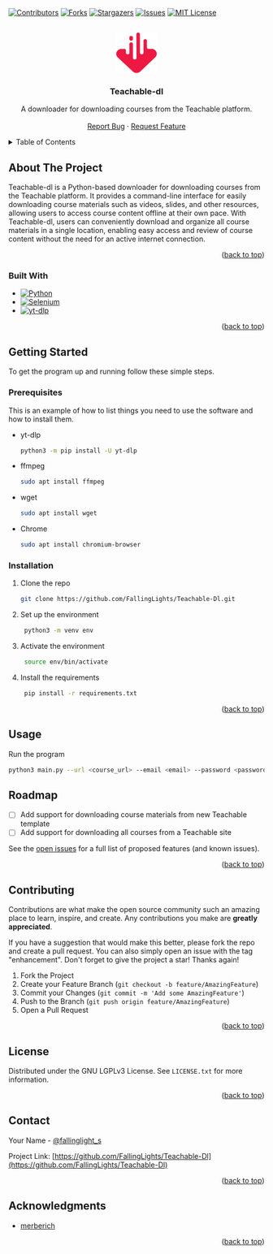 <a name="readme-top"></a>

<!-- PROJECT SHIELDS -->
[![Contributors][contributors-shield]][contributors-url]
[![Forks][forks-shield]][forks-url]
[![Stargazers][stars-shield]][stars-url]
[![Issues][issues-shield]][issues-url]
[![MIT License][license-shield]][license-url]



<!-- PROJECT LOGO -->
<br />
<div align="center">
  <a href="https://github.com/FallingLights/Teachable-Dl">
    <img src="images/logo.png" alt="Logo" width="80" height="80">
  </a>

<h3 align="center">Teachable-dl</h3>

  <p align="center">
    A downloader for downloading courses from the Teachable platform.
    <br />
    <br />
    <a href="https://github.com/FallingLights/Teachable-Dl/issues">Report Bug</a>
    ·
    <a href="https://github.com/FallingLights/Teachable-Dl/issues">Request Feature</a>
  </p>
</div>



<!-- TABLE OF CONTENTS -->
<details>
  <summary>Table of Contents</summary>
  <ol>
    <li>
      <a href="#about-the-project">About The Project</a>
      <ul>
        <li><a href="#built-with">Built With</a></li>
      </ul>
    </li>
    <li>
      <a href="#getting-started">Getting Started</a>
      <ul>
        <li><a href="#prerequisites">Prerequisites</a></li>
        <li><a href="#installation">Installation</a></li>
      </ul>
    </li>
    <li><a href="#usage">Usage</a></li>
    <li><a href="#roadmap">Roadmap</a></li>
    <li><a href="#contributing">Contributing</a></li>
    <li><a href="#license">License</a></li>
    <li><a href="#contact">Contact</a></li>
    <li><a href="#acknowledgments">Acknowledgments</a></li>
  </ol>
</details>



<!-- ABOUT THE PROJECT -->
## About The Project

<!--[![Product Name Screen Shot][product-screenshot]](https://example.com) -->

Teachable-dl is a Python-based downloader for downloading courses from the Teachable platform. It provides a command-line interface for easily downloading course materials such as videos, slides, and other resources, allowing users to access course content offline at their own pace. With Teachable-dl, users can conveniently download and organize all course materials in a single location, enabling easy access and review of course content without the need for an active internet connection.

<p align="right">(<a href="#readme-top">back to top</a>)</p>



### Built With

* [![Python][Python.org]][Python-url]
* [![Selenium][Selenium.org]][Selenium-url]
* [![yt-dlp][yt-dlp.org]][yt-dlp-url]

<p align="right">(<a href="#readme-top">back to top</a>)</p>



<!-- GETTING STARTED -->
## Getting Started

To get the program up and running follow these simple steps.

### Prerequisites

This is an example of how to list things you need to use the software and how to install them.
* yt-dlp
    ```sh
  python3 -m pip install -U yt-dlp
    ```
* ffmpeg
    ```sh
    sudo apt install ffmpeg
    ```
* wget
    ```sh
    sudo apt install wget
    ```
* Chrome
    ```sh
    sudo apt install chromium-browser
    ```

### Installation

1. Clone the repo
   ```sh
   git clone https://github.com/FallingLights/Teachable-Dl.git
   ```
2. Set up the environment
   ```sh
    python3 -m venv env
   ```
3. Activate the environment
   ```sh
    source env/bin/activate
   ```
4. Install the requirements
   ```sh
    pip install -r requirements.txt
   ```


<p align="right">(<a href="#readme-top">back to top</a>)</p>



<!-- USAGE EXAMPLES -->
## Usage

Run the program
```sh
python3 main.py --url <course_url> --email <email> --password <password>
```



<!-- ROADMAP -->
## Roadmap

- [ ] Add support for downloading course materials from new Teachable template
- [ ] Add support for downloading all courses from a Teachable site

See the [open issues](https://github.com/FallingLights/Teachable-Dl/issues) for a full list of proposed features (and known issues).

<p align="right">(<a href="#readme-top">back to top</a>)</p>



<!-- CONTRIBUTING -->
## Contributing

Contributions are what make the open source community such an amazing place to learn, inspire, and create. Any contributions you make are **greatly appreciated**.

If you have a suggestion that would make this better, please fork the repo and create a pull request. You can also simply open an issue with the tag "enhancement".
Don't forget to give the project a star! Thanks again!

1. Fork the Project
2. Create your Feature Branch (`git checkout -b feature/AmazingFeature`)
3. Commit your Changes (`git commit -m 'Add some AmazingFeature'`)
4. Push to the Branch (`git push origin feature/AmazingFeature`)
5. Open a Pull Request

<p align="right">(<a href="#readme-top">back to top</a>)</p>



<!-- LICENSE -->
## License

Distributed under the GNU LGPLv3 License. See `LICENSE.txt` for more information.

<p align="right">(<a href="#readme-top">back to top</a>)</p>



<!-- CONTACT -->
## Contact

Your Name - [@fallinglight_s](https://twitter.com/fallinglight_s)

Project Link: [https://github.com/FallingLights/Teachable-Dl](https://github.com/FallingLights/Teachable-Dl)

<p align="right">(<a href="#readme-top">back to top</a>)</p>



<!-- ACKNOWLEDGMENTS -->
## Acknowledgments

* [merberich](https://github.com/merberich)

<p align="right">(<a href="#readme-top">back to top</a>)</p>



<!-- MARKDOWN LINKS & IMAGES -->
<!-- https://www.markdownguide.org/basic-syntax/#reference-style-links -->
[contributors-shield]: https://img.shields.io/github/contributors/FallingLights/Teachable-Dl.svg?style=for-the-badge
[contributors-url]: https://github.com/FallingLights/Teachable-Dl/graphs/contributors
[forks-shield]: https://img.shields.io/github/forks/FallingLights/Teachable-Dl.svg?style=for-the-badge
[forks-url]: https://github.com/FallingLights/Teachable-Dl/network/members
[stars-shield]: https://img.shields.io/github/stars/FallingLights/Teachable-Dl.svg?style=for-the-badge
[stars-url]: https://github.com/FallingLights/Teachable-Dl/stargazers
[issues-shield]: https://img.shields.io/github/issues/FallingLights/Teachable-Dl.svg?style=for-the-badge
[issues-url]: https://github.com/FallingLights/Teachable-Dl/issues
[license-shield]: https://img.shields.io/github/license/FallingLights/Teachable-Dl.svg?style=for-the-badge
[license-url]: https://github.com/FallingLights/Teachable-Dl/blob/master/LICENSE.txt
[product-screenshot]: images/screenshot.png
[Python.org]: https://img.shields.io/badge/Python-14354C?style=for-the-badge&logo=python&logoColor=white
[Python-url]: https://www.python.org
[Selenium.org]: https://img.shields.io/badge/Selenium-43B02A?style=for-the-badge&logo=selenium&logoColor=white
[Selenium-url]: https://www.selenium.dev
[yt-dlp.org]: https://img.shields.io/badge/yt--dlp-000000?style=for-the-badge&logo=github&logoColor=white
[yt-dlp-url]: https://github.com/yt-dlp/yt-dlp
